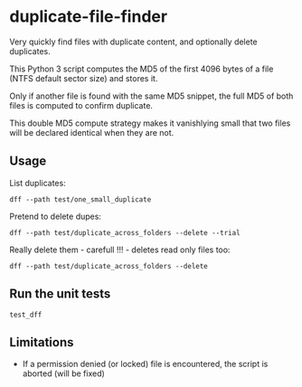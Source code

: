 # duplicate-file-finder

Very quickly find files with duplicate content, and optionally delete duplicates.

This Python 3 script computes the MD5 of the first 4096 bytes of a file (NTFS default sector size) and stores it.

Only if another file is found with the same MD5 snippet, the full MD5 of both files is computed to confirm duplicate.

This double MD5 compute strategy makes it vanishlying small that two files will be declared identical when they are not.

## Usage

List duplicates:
```
dff --path test/one_small_duplicate
```

Pretend to delete dupes:
```
dff --path test/duplicate_across_folders --delete --trial
```

Really delete them - carefull !!! - deletes read only files too:
```
dff --path test/duplicate_across_folders --delete
```

## Run the unit tests

```
test_dff
```

## Limitations

* If a permission denied (or locked) file is encountered, the script is aborted (will be fixed)
